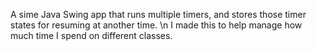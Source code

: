 A sime Java Swing app that runs multiple timers, and stores those timer states for resuming at another time. \n
I made this to help manage how much time I spend on different classes. 

